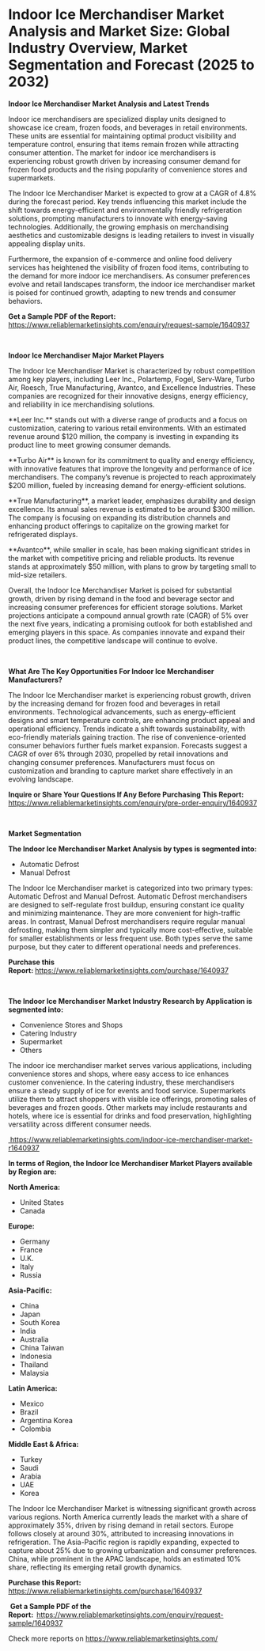 <p><h1>Indoor Ice Merchandiser Market Analysis and Market Size: Global Industry Overview, Market Segmentation and Forecast (2025 to 2032)</h1></p><p><strong>Indoor Ice Merchandiser Market Analysis and Latest Trends</strong></p>
<p><p>Indoor ice merchandisers are specialized display units designed to showcase ice cream, frozen foods, and beverages in retail environments. These units are essential for maintaining optimal product visibility and temperature control, ensuring that items remain frozen while attracting consumer attention. The market for indoor ice merchandisers is experiencing robust growth driven by increasing consumer demand for frozen food products and the rising popularity of convenience stores and supermarkets.</p><p>The Indoor Ice Merchandiser Market is expected to grow at a CAGR of 4.8% during the forecast period. Key trends influencing this market include the shift towards energy-efficient and environmentally friendly refrigeration solutions, prompting manufacturers to innovate with energy-saving technologies. Additionally, the growing emphasis on merchandising aesthetics and customizable designs is leading retailers to invest in visually appealing display units. </p><p>Furthermore, the expansion of e-commerce and online food delivery services has heightened the visibility of frozen food items, contributing to the demand for more indoor ice merchandisers. As consumer preferences evolve and retail landscapes transform, the indoor ice merchandiser market is poised for continued growth, adapting to new trends and consumer behaviors.</p></p>
<p><strong>Get a Sample PDF of the Report:&nbsp;</strong> <a href="https://www.reliablemarketinsights.com/enquiry/request-sample/1640937?utm_campaign=3196&utm_medium=2&utm_source=Github&utm_content=ia&utm_term=11042025&utm_id=indoor-ice-merchandiser">https://www.reliablemarketinsights.com/enquiry/request-sample/1640937</a></p>
<p>&nbsp;</p>
<p><strong>Indoor Ice Merchandiser Major Market Players</strong></p>
<p><p>The Indoor Ice Merchandiser Market is characterized by robust competition among key players, including Leer Inc., Polartemp, Fogel, Serv-Ware, Turbo Air, Roesch, True Manufacturing, Avantco, and Excellence Industries. These companies are recognized for their innovative designs, energy efficiency, and reliability in ice merchandising solutions.</p><p>**Leer Inc.** stands out with a diverse range of products and a focus on customization, catering to various retail environments. With an estimated revenue around $120 million, the company is investing in expanding its product line to meet growing consumer demands.</p><p>**Turbo Air** is known for its commitment to quality and energy efficiency, with innovative features that improve the longevity and performance of ice merchandisers. The company’s revenue is projected to reach approximately $200 million, fueled by increasing demand for energy-efficient solutions.</p><p>**True Manufacturing**, a market leader, emphasizes durability and design excellence. Its annual sales revenue is estimated to be around $300 million. The company is focusing on expanding its distribution channels and enhancing product offerings to capitalize on the growing market for refrigerated displays.</p><p>**Avantco**, while smaller in scale, has been making significant strides in the market with competitive pricing and reliable products. Its revenue stands at approximately $50 million, with plans to grow by targeting small to mid-size retailers.</p><p>Overall, the Indoor Ice Merchandiser Market is poised for substantial growth, driven by rising demand in the food and beverage sector and increasing consumer preferences for efficient storage solutions. Market projections anticipate a compound annual growth rate (CAGR) of 5% over the next five years, indicating a promising outlook for both established and emerging players in this space. As companies innovate and expand their product lines, the competitive landscape will continue to evolve.</p></p>
<p>&nbsp;</p>
<p><strong>What Are The Key Opportunities For Indoor Ice Merchandiser Manufacturers?</strong></p>
<p><p>The Indoor Ice Merchandiser market is experiencing robust growth, driven by the increasing demand for frozen food and beverages in retail environments. Technological advancements, such as energy-efficient designs and smart temperature controls, are enhancing product appeal and operational efficiency. Trends indicate a shift towards sustainability, with eco-friendly materials gaining traction. The rise of convenience-oriented consumer behaviors further fuels market expansion. Forecasts suggest a CAGR of over 6% through 2030, propelled by retail innovations and changing consumer preferences. Manufacturers must focus on customization and branding to capture market share effectively in an evolving landscape.</p></p>
<p><strong>Inquire or Share Your Questions If Any Before Purchasing This Report:</strong> <a href="https://www.reliablemarketinsights.com/enquiry/pre-order-enquiry/1640937?utm_campaign=3196&utm_medium=2&utm_source=Github&utm_content=ia&utm_term=11042025&utm_id=indoor-ice-merchandiser">https://www.reliablemarketinsights.com/enquiry/pre-order-enquiry/1640937</a></p>
<p>&nbsp;</p>
<p><strong>Market Segmentation</strong></p>
<p><strong>The Indoor Ice Merchandiser Market Analysis by types is segmented into:</strong></p>
<p><ul><li>Automatic Defrost</li><li>Manual Defrost</li></ul></p>
<p><p>The Indoor Ice Merchandiser market is categorized into two primary types: Automatic Defrost and Manual Defrost. Automatic Defrost merchandisers are designed to self-regulate frost buildup, ensuring constant ice quality and minimizing maintenance. They are more convenient for high-traffic areas. In contrast, Manual Defrost merchandisers require regular manual defrosting, making them simpler and typically more cost-effective, suitable for smaller establishments or less frequent use. Both types serve the same purpose, but they cater to different operational needs and preferences.</p></p>
<p><strong>Purchase this Report:&nbsp;</strong><a href="https://www.reliablemarketinsights.com/purchase/1640937?utm_campaign=3196&utm_medium=2&utm_source=Github&utm_content=ia&utm_term=11042025&utm_id=indoor-ice-merchandiser">https://www.reliablemarketinsights.com/purchase/1640937</a></p>
<p>&nbsp;</p>
<p><strong>The Indoor Ice Merchandiser Market Industry Research by Application is segmented into:</strong></p>
<p><ul><li>Convenience Stores and Shops</li><li>Catering Industry</li><li>Supermarket</li><li>Others</li></ul></p>
<p><p>The indoor ice merchandiser market serves various applications, including convenience stores and shops, where easy access to ice enhances customer convenience. In the catering industry, these merchandisers ensure a steady supply of ice for events and food service. Supermarkets utilize them to attract shoppers with visible ice offerings, promoting sales of beverages and frozen goods. Other markets may include restaurants and hotels, where ice is essential for drinks and food preservation, highlighting versatility across different consumer needs.</p></p>
<p><a href="https://www.reliablemarketinsights.com/indoor-ice-merchandiser-market-r1640937?utm_campaign=3196&utm_medium=2&utm_source=Github&utm_content=ia&utm_term=11042025&utm_id=indoor-ice-merchandiser">&nbsp;https://www.reliablemarketinsights.com/indoor-ice-merchandiser-market-r1640937</a></p>
<p><strong>In terms of Region, the Indoor Ice Merchandiser Market Players available by Region are:</strong></p>
<p>
    <p> <strong> North America: </strong>
        <ul>
            <li>United States</li>
            <li>Canada</li>
        </ul>
        </p> 
    <p> <strong> Europe: </strong>
        <ul>
            <li>Germany</li>
            <li>France</li>
            <li>U.K.</li>
            <li>Italy</li>
            <li>Russia</li>
        </ul>
        </p> 
    <p> <strong> Asia-Pacific: </strong>
        <ul>
            <li>China</li>
            <li>Japan</li>
            <li>South Korea</li>
            <li>India</li>
            <li>Australia</li>
            <li>China Taiwan</li>
            <li>Indonesia</li>
            <li>Thailand</li>
            <li>Malaysia</li>
        </ul>
        </p> 
    <p> <strong> Latin America: </strong>
        <ul>
            <li>Mexico</li>
            <li>Brazil</li>
            <li>Argentina Korea</li>
            <li>Colombia</li>
        </ul>
        </p> 
    <p> <strong> Middle East & Africa: </strong>
        <ul>
            <li>Turkey</li>
            <li>Saudi</li>
            <li>Arabia</li>
            <li>UAE</li>
            <li>Korea</li>
        </ul>
    </p>
    </p>
<p><p>The Indoor Ice Merchandiser Market is witnessing significant growth across various regions. North America currently leads the market with a share of approximately 35%, driven by rising demand in retail sectors. Europe follows closely at around 30%, attributed to increasing innovations in refrigeration. The Asia-Pacific region is rapidly expanding, expected to capture about 25% due to growing urbanization and consumer preferences. China, while prominent in the APAC landscape, holds an estimated 10% share, reflecting its emerging retail growth dynamics.</p></p>
<p><strong>Purchase this Report: </strong><a href="https://www.reliablemarketinsights.com/purchase/1640937?utm_campaign=3196&utm_medium=2&utm_source=Github&utm_content=ia&utm_term=11042025&utm_id=indoor-ice-merchandiser">https://www.reliablemarketinsights.com/purchase/1640937</a></p>
<p>&nbsp;<strong>Get a Sample PDF of the Report:&nbsp;&nbsp;</strong><a href="https://www.reliablemarketinsights.com/enquiry/request-sample/1640937?utm_campaign=3196&utm_medium=2&utm_source=Github&utm_content=ia&utm_term=11042025&utm_id=indoor-ice-merchandiser">https://www.reliablemarketinsights.com/enquiry/request-sample/1640937</a></p>
<p><strong></strong></p>
<p>Check more reports on <a href="https://www.reliablemarketinsights.com/?utm_campaign=3196&utm_medium=2&utm_source=Github&utm_content=ia&utm_term=11042025&utm_id=indoor-ice-merchandiser">https://www.reliablemarketinsights.com/</a></p>